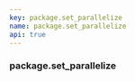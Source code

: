```yaml
---
key: package.set_parallelize
name: package.set_parallelize
api: true
---
```


### package.set_parallelize
